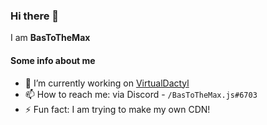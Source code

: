 ### Hi there 👋
I am **BasToTheMax**

#### Some info about me
- 🔭 I’m currently working on [VirtualDactyl](https://github.com/VirtualDactyl/VirtualDactyl)
- 📫 How to reach me: via Discord - `/BasToTheMax.js#6703`
- ⚡ Fun fact: I am trying to make my own CDN!
